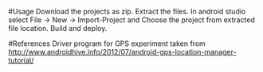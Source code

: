 #Usage
Download the projects as zip.
Extract the files.
In android studio select File -> New -> Import-Project and Choose the project from extracted file location.
Build and deploy.

#References
Driver program for GPS experiment taken from http://www.androidhive.info/2012/07/android-gps-location-manager-tutorial/
